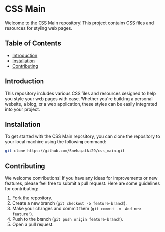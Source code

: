 # CSS Main

Welcome to the CSS Main repository! This project contains CSS files and resources for styling web pages.

## Table of Contents

- [Introduction](#introduction)
- [Installation](#installation)
- [Contributing](#contributing)

## Introduction

This repository includes various CSS files and resources designed to help you style your web pages with ease. Whether you're building a personal website, a blog, or a web application, these styles can be easily integrated into your project.

## Installation

To get started with the CSS Main repository, you can clone the repository to your local machine using the following command:

```bash
git clone https://github.com/Snehapatki29/css_main.git
```

## Contributing

We welcome contributions! If you have any ideas for improvements or new features, please feel free to submit a pull request. Here are some guidelines for contributing:

1. Fork the repository.
2. Create a new branch (`git checkout -b feature-branch`).
3. Make your changes and commit them (`git commit -m 'Add new feature'`).
4. Push to the branch (`git push origin feature-branch`).
5. Open a pull request.
